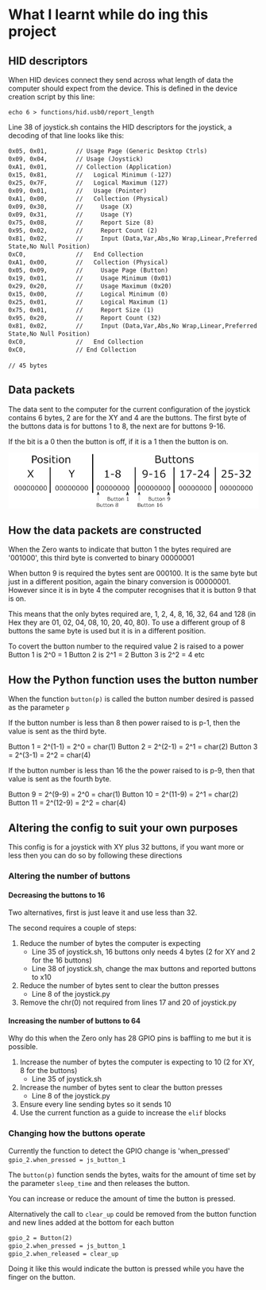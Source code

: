 # What I learnt while do ing this project

## HID descriptors
When HID devices connect they send across what length of data the computer should expect from the device. This is defined in the device creation script by this line:
```
echo 6 > functions/hid.usb0/report_length
```

Line 38 of joystick.sh contains the HID descriptors for the joystick, a decoding of that line looks like this:
```
0x05, 0x01,        // Usage Page (Generic Desktop Ctrls)
0x09, 0x04,        // Usage (Joystick)
0xA1, 0x01,        // Collection (Application)
0x15, 0x81,        //   Logical Minimum (-127)
0x25, 0x7F,        //   Logical Maximum (127)
0x09, 0x01,        //   Usage (Pointer)
0xA1, 0x00,        //   Collection (Physical)
0x09, 0x30,        //     Usage (X)
0x09, 0x31,        //     Usage (Y)
0x75, 0x08,        //     Report Size (8)
0x95, 0x02,        //     Report Count (2)
0x81, 0x02,        //     Input (Data,Var,Abs,No Wrap,Linear,Preferred State,No Null Position)
0xC0,              //   End Collection
0xA1, 0x00,        //   Collection (Physical)
0x05, 0x09,        //     Usage Page (Button)
0x19, 0x01,        //     Usage Minimum (0x01)
0x29, 0x20,        //     Usage Maximum (0x20)
0x15, 0x00,        //     Logical Minimum (0)
0x25, 0x01,        //     Logical Maximum (1)
0x75, 0x01,        //     Report Size (1)
0x95, 0x20,        //     Report Count (32)
0x81, 0x02,        //     Input (Data,Var,Abs,No Wrap,Linear,Preferred State,No Null Position)
0xC0,              //   End Collection
0xC0,              // End Collection

// 45 bytes
```

## Data packets
The data sent to the computer for the current configuration of the joystick contains 6 bytes, 2 are for the XY and 4 are the buttons. The first byte of the buttons data is for buttons 1 to 8, the next are for buttons 9-16.

If the bit is a 0 then the button is off, if it is a 1 then the button is on.

![Joystick device](/images/04-data.png)

## How the data packets are constructed
When the Zero wants to indicate that button 1 the bytes required are '001000', this third byte is converted to binary
00000001

When button 9 is required the bytes sent are 000100. It is the same byte but just in a different position, again the binary conversion is 00000001. However since it is in byte 4 the computer recognises that it is button 9 that is on.

This means that the only bytes required are, 1, 2, 4, 8, 16, 32, 64 and 128 (in Hex they are 01, 02, 04, 08, 10, 20, 40, 80). To use a different group of 8 buttons the same byte is used but it is in a different position.

To covert the button number to the required value 2 is raised to a power
Button 1 is 2^0 = 1
Button 2 is 2^1 = 2
Button 3 is 2^2 = 4
etc

## How the Python function uses the button number
When the function ```button(p)``` is called the button number desired is passed as the parameter ```p```

If the button number is less than 8 then power raised to is p-1, then the value is sent as the third byte.

Button 1 = 2^(1-1) = 2^0 = char(1)
Button 2 = 2^(2-1) = 2^1 = char(2)
Button 3 = 2^(3-1) = 2^2 = char(4)

If the button number is less than 16 the the power raised to is p-9, then that value is sent as the fourth byte.

Button 9 = 2^(9-9) = 2^0 = char(1)
Button 10 = 2^(11-9) = 2^1 = char(2)
Button 11 = 2^(12-9) = 2^2 = char(4)


## Altering the config to suit your own purposes
This config is for a joystick with XY plus 32 buttons, if you want more or less then you can do so by following these directions

### Altering the number of buttons
#### Decreasing the buttons to 16
Two alternatives, first is just leave it and use less than 32.

The second requires a couple of steps:
1. Reduce the number of bytes the computer is expecting
   - Line 35 of joystick.sh, 16 buttons only needs 4 bytes (2 for XY and 2 for the 16 buttons)
   - Line 38 of joystick.sh, change the max buttons and reported buttons to x10
1. Reduce the number of bytes sent to clear the button presses
   - Line 8 of the joystick.py
1. Remove the chr(0) not required from lines 17 and 20 of joystick.py

#### Increasing the number of buttons to 64
Why do this when the Zero only has 28 GPIO pins is baffling to me but it is possible.

1. Increase the number of bytes the computer is expecting to 10 (2 for XY, 8 for the buttons)
   - Line 35 of joystick.sh
1. Increase the number of bytes sent to clear the button presses
   - Line 8 of the joystick.py
1. Ensure every line sending bytes so it sends 10
1. Use the current function as a guide to increase the ```elif``` blocks

### Changing how the buttons operate
Currently the function to detect the GPIO change is 'when_pressed'
```gpio_2.when_pressed = js_button_1```

The ```button(p)``` function sends the bytes, waits for the amount of time set by the parameter ```sleep_time``` and then releases the button.

You can increase or reduce the amount of time the button is pressed.

Alternatively the call to ```clear_up``` could be removed from the button function and new lines added at the bottom for each button

```
gpio_2 = Button(2)
gpio_2.when_pressed = js_button_1
gpio_2.when_released = clear_up
```

Doing it like this would indicate the button is pressed while you have the finger on the button.